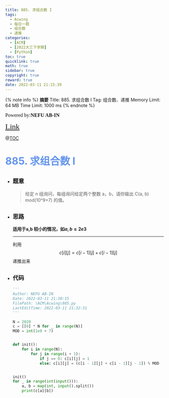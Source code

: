 ```yaml
---
title: 885. 求组合数 I
tags:
  - Acwing
  - 每日一题
  - 组合数
  - 递推
categories:
  - [ACM]
  - [2022大三下学期]
  - [Python]
toc: true
quicklink: true
math: true
sidebar: true
copyright: true
reward: true
date: 2022-03-11 21:15:39
---
```



{% note info %}
**摘要**
Title: 885. 求组合数 I
Tag: 组合数、递推
Memory Limit: 64 MB
Time Limit: 1000 ms
{% endnote %}
<!-- more -->

<font size=3 face=楷体>Powered by:**NEFU AB-IN**</font>

<font color=#FFA500 size=5 face=楷体>[Link](https://www.acwing.com/problem/content/887/)</font>

@[TOC](文章目录)

# <font color=#6495ED size=6>885. 求组合数 I</font>

* ## <font size=4 face=粗体>题意</font>

  >给定 n 组询问，每组询问给定两个整数 a，b，请你输出 C(a, b) mod(10^9+7) 的值。

* ## <font size=4 face=粗体>思路</font>

  **适用于a,b 较小的情况，如$a, b \le 2e3$**
  ****
  利用
  $$c[i][j] = c[i - 1][j] + c[i - 1][j]$$
  递推出来

* ## <font size=4 face=粗体>代码</font>

  ```python
  '''
  Author: NEFU AB-IN
  Date: 2022-03-11 21:30:15
  FilePath: \ACM\Acwing\885.py
  LastEditTime: 2022-03-11 21:32:31
  '''

  N = 2020
  c = [[0] * N for _ in range(N)]
  MOD = int(1e9 + 7)


  def init():
      for i in range(N):
          for j in range(i + 1):
              if j == 0: c[i][j] = 1
              else: c[i][j] = (c[i - 1][j] + c[i - 1][j - 1]) % MOD


  init()
  for _ in range(int(input())):
      a, b = map(int, input().split())
      print(c[a][b])
  ```